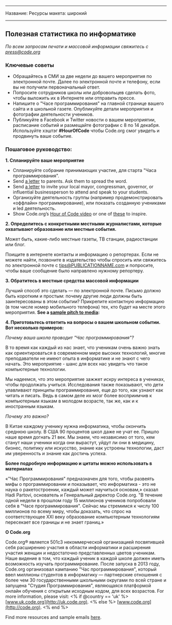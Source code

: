 * * *

Название: Ресурсы макета: широкий

* * *

## Полезная статистика по информатике

*По всем запросам печати и массовой информации свяжитесь с <press@code.org>*

### Ключевые советы

  * Обращайтесь в СМИ за две недели до вашего мероприятия по электронной почте. Далее по электронной почте и телефону, если вы не получили первоначальный ответ.
  * Попросите сотрудников школы или добровольцев сделать фото, чтобы выложить их в Интернете или отправить прессе.
  * Напишите о "Часе программирования" на главной странице вашего сайта и в школьной газете. Опубликуйте детали мероприятия и фотографии деятельности учеников.
  * Публикуйте в Facebook и Twitter новости о вашем мероприятии, расписание событий и размещайте фотографии с 8 по 14 декабря. Используйте хэштэг **#HourOfCode** чтобы Code.org смог увидеть и продвинуть ваше событие.

### Пошаговое руководство:

**1. Спланируйте ваше мероприятие**

  * Спланируйте собрание принимающих участие, для старта "Часа программирования".
  * Send [a letter](<%= hoc_uri('/resources/#sample-emails') %>) to parents. Ask them to spread the word.
  * Send [a letter](<%= hoc_uri('/resources/#sample-emails') %>) to invite your local mayor, congressman, governor, or influential businessperson to attend and speak to your students.
  * Организуйте деятельность группы (например продемонстрировать «оффлайн» программирование), или показать созданную учениками и led деятельность.
  * Show Code.org’s [Hour of Code video](<%= hoc_uri('/') %>) or one of [these](<%= hoc_uri('/resources#videos') %>) to inspire.

**2. Определитесь с конкретными местными журналистами, которые охватывают образование или местные события.**

Может быть, какие-либо местные газеты, ТВ станции, радиостанции или блог.

Поищите в интернете контакты и информацию о репортерах. Если не можете найти, позвоните в издательство чтобы спросить или свяжитесь по электронной почте с tips@PUBLICATIONNAME.com и попросите, чтобы ваше сообщение было направлено нужному репортеру.

**3. Обратитесь в местные средства массовой информации**

Лучший способ это сделать — по электронной почте. Письмо должно быть коротким и простым: почему другие люди должны быть заинтересованы в этом событии? Прикрепите контактную информацию (в том числе номер мобильного телефона) тех, кто будет на месте этого мероприятия. **See a [sample pitch to media](<%= hoc_uri('/resources#sample-emails') %>):**

**4. Приготовьтесь ответить на вопросы о вашем школьном событии. Вот несколько примеров:**

*Почему ваша школа проводит "Час программирования"?*

В то время как каждый из нас знает, что ученикам очень важно знать как ориентироваться в современном мире высоких технологий, многие преподаватели не имеют опыта в информатике и не знают с чего начать. Это мероприятие - шанс для всех нас увидеть что такое компьютерные технологии.

Мы надеемся, что это мероприятие зажжет искру интереса в учениках, чтобы продолжать учиться. Исследования также показывают, что дети улавливают принципы программирования, еще до того, как узнают как читать и писать. Ведь в самом деле их мозг более восприимчив к компьютерным языкам в молодом возрасте, так же, как и к иностранным языкам.

*Почему это важно?*

В Китае каждому ученику нужна информатика, чтобы окончить среднюю школу. В США 90 процентов школ даже не учат ее. Пришло наше время догнать 21 век. Мы знаем, что независимо от того, кем станут наши ученики когда они вырастут, уйдут ли они в медицину, бизнес, политику или искусство, знание как устроены технологии, даст им уверенность и знание как достичь успеха.

**Более подробную информацию и цитаты можно использовать в материалах**

«"Час Программирования" предназначен для того, чтобы развеять мифы о программировании и показывает, что информатика - это не наука о ракетостроении, каждый может научиться основам,» сказал Hadi Partovi, основатель и Генеральный директор Code.org. "В течение одной недели в прошлом году 15 миллионов учеников попробовали себя в "Часе программирования". Сейчас мы стремимся к числу 100 миллионов по всему миру, чтобы доказать, что спрос на соответствующее XXI веку образование компьютерным технологиям пересекает все границы и не знает границ.»

**О Code.org**

Code.org® является 501c3 некоммерческой организацией посвятившей себя расширению участия в области информатики и расширения участия женщин и недостаточно представленных цветов ученикам. Наше видение в том, что каждый ученик в каждой школе должен иметь возможность изучать программирование. После запуска в 2013 году, Code.org организовал кампанию "Час программирования", который ввел миллионы студентов в информатику — партнерские отношения с более чем 30 государственными школьными округами по всей стране и запущена "Студия Программирования", являющаяся платформой онлайн обучения с открытым исходным кодом, для всех возрастов. For more information, please visit: <% if @country == 'uk' %> [www.uk.code.org](http://uk.code.org). <% else %> [www.code.org](http://code.org). <% end %>

  
Find more resources and sample emails [here](<%= hoc_uri('/resources') %>).